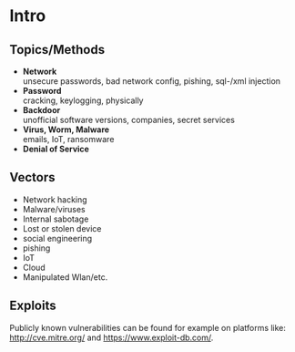 # Intro

## Topics/Methods

- **Network**  
  unsecure passwords, bad network config, pishing, sql-/xml injection
- **Password**  
  cracking, keylogging, physically
- **Backdoor**  
  unofficial software versions, companies, secret services
- **Virus, Worm, Malware**  
  emails, IoT, ransomware
- **Denial of Service**

## Vectors

- Network hacking
- Malware/viruses
- Internal sabotage
- Lost or stolen device
- social engineering
- pishing
- IoT
- Cloud
- Manipulated Wlan/etc.

## Exploits

Publicly known vulnerabilities can be found for example on platforms like: http://cve.mitre.org/ and
https://www.exploit-db.com/.
